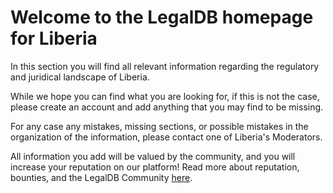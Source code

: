 <!-- TITLE: Liberia -->
<!-- SUBTITLE: Welcome to the legalDB home of Liberia -->

# Welcome to the LegalDB homepage for Liberia

In this section you will find all relevant information regarding the regulatory and juridical landscape of Liberia.

While we hope you can find what you are looking for, if this is not the case, please create an account and add anything that you may find to be missing.

For any case any mistakes, missing sections, or possible mistakes in the organization of the information, please contact one of Liberia's Moderators.

All information you add will be valued by the community, and you will increase your reputation on our platform! Read more about reputation, bounties, and the LegalDB Community [here](http://legaldb.herokuapp.com/legaldb/community).
